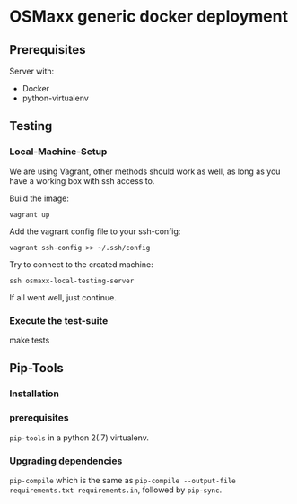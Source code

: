 # OSMaxx generic docker deployment

## Prerequisites

Server with:

- Docker
- python-virtualenv

## Testing

### Local-Machine-Setup

We are using Vagrant, other methods should work as well, as long as you have a working
box with ssh access to.

Build the image:

`vagrant up`

Add the vagrant config file to your ssh-config:

`vagrant ssh-config >> ~/.ssh/config`

Try to connect to the created machine:

`ssh osmaxx-local-testing-server`

If all went well, just continue.

### Execute the test-suite

make tests

## Pip-Tools

### Installation

### prerequisites

`pip-tools` in a python 2(.7) virtualenv.

### Upgrading dependencies

`pip-compile` which is the same as `pip-compile --output-file requirements.txt requirements.in`,
followed by `pip-sync`.
